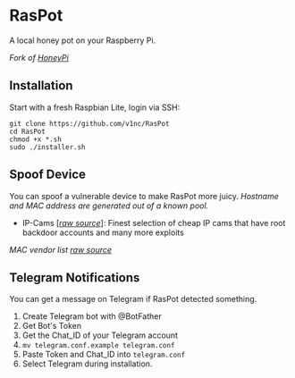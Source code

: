 # RasPot
A local honey pot on your Raspberry Pi.

_Fork of [HoneyPi](https://github.com/mattymcfatty/HoneyPi)_


## Installation

Start with a fresh Raspbian Lite, login via SSH:
```
git clone https://github.com/v1nc/RasPot
cd RasPot
chmod +x *.sh
sudo ./installer.sh
```

## Spoof Device

You can spoof a vulnerable device to make RasPot more juicy.
_Hostname and MAC address are generated out of a known pool._

- IP-Cams [_[raw source](https://raw.githubusercontent.com/pierrekim/pierrekim.github.io/6bd008fa7672325d470723bce18b7d00fad3d0e2/blog/2017-03-08-camera-goahead-0day.html)_]:
Finest selection of cheap IP cams that have root backdoor accounts and many more exploits 




_MAC vendor list [raw source](https://gist.githubusercontent.com/aallan/b4bb86db86079509e6159810ae9bd3e4/raw/846ae1b646ab0f4d646af9115e47365f4118e5f6/mac-vendor.txt)_


## Telegram Notifications

You can get a message on Telegram if RasPot detected something.

1. Create Telegram bot with @BotFather
2. Get Bot's Token
3. Get the Chat_ID of your Telegram account
4. `mv telegram.conf.example telegram.conf`
5. Paste Token and Chat_ID into `telegram.conf`
6. Select Telegram during installation.
